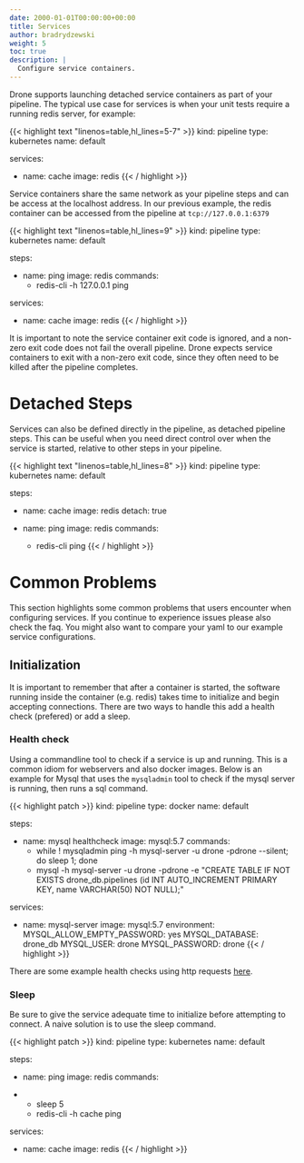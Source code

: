 ```yaml
---
date: 2000-01-01T00:00:00+00:00
title: Services
author: bradrydzewski
weight: 5
toc: true
description: |
  Configure service containers.
---
```


Drone supports launching detached service containers as part of your pipeline. The typical use case for services is when your unit tests require a running redis server, for example:

{{< highlight text "linenos=table,hl_lines=5-7" >}}
kind: pipeline
type: kubernetes
name: default

services:
- name: cache
  image: redis
{{< / highlight >}}

Service containers share the same network as your pipeline steps and can be access at the localhost address. In our previous example, the redis container can be accessed from the pipeline at `tcp://127.0.0.1:6379`

{{< highlight text "linenos=table,hl_lines=9" >}}
kind: pipeline
type: kubernetes
name: default

steps:
- name: ping
  image: redis
  commands:
  - redis-cli -h 127.0.0.1 ping

services:
- name: cache
  image: redis
{{< / highlight >}}

It is important to note the service container exit code is ignored, and a non-zero exit code does not fail the overall pipeline. Drone expects service containers to exit with a non-zero exit code, since they often need to be killed after the pipeline completes.

# Detached Steps

Services can also be defined directly in the pipeline, as detached pipeline steps. This can be useful when you need direct control over when the service is started, relative to other steps in your pipeline.

{{< highlight text "linenos=table,hl_lines=8" >}}
kind: pipeline
type: kubernetes
name: default

steps:
- name: cache
  image: redis
  detach: true

- name: ping
  image: redis
  commands:
  - redis-cli ping
{{< / highlight >}}

# Common Problems

This section highlights some common problems that users encounter when configuring services. If you continue to experience issues please also check the faq. You might also want to compare your yaml to our example service configurations.

## Initialization

It is important to remember that after a container is started, the software running inside the container (e.g. redis) takes time to initialize and begin accepting connections. There are two ways to handle this add a health check (prefered) or add a sleep.

### Health check

Using a commandline tool to check if a service is up and running. This is a common idiom for webservers and also docker images. Below is an example for Mysql that uses the `mysqladmin` tool to check if the mysql server is running, then runs a sql command. 

{{< highlight patch >}}
kind: pipeline
type: docker
name: default

steps:
  - name: mysql healthcheck
    image: mysql:5.7
    commands:
      - while ! mysqladmin ping -h mysql-server -u drone -pdrone --silent; do sleep 1; done
      - mysql -h mysql-server -u drone -pdrone -e "CREATE TABLE IF NOT EXISTS drone_db.pipelines (id INT AUTO_INCREMENT PRIMARY KEY, name VARCHAR(50) NOT NULL);"

services:
  - name: mysql-server
    image: mysql:5.7
    environment:
      MYSQL_ALLOW_EMPTY_PASSWORD: yes
      MYSQL_DATABASE: drone_db
      MYSQL_USER: drone
      MYSQL_PASSWORD: drone
{{< / highlight >}}

There are some example health checks using http requests [here](https://healthchecks.io/docs/bash/).

### Sleep

Be sure to give the service adequate time to initialize before attempting to connect. A naive solution is to use the sleep command.

{{< highlight patch >}}
kind: pipeline
type: kubernetes
name: default

steps:
  - name: ping
    image: redis
    commands:
+   - sleep 5
    - redis-cli -h cache ping

services:
  - name: cache
    image: redis
{{< / highlight >}}
